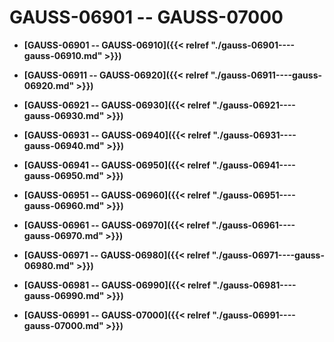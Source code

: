 # GAUSS-06901 -- GAUSS-07000

-   **[GAUSS-06901 -- GAUSS-06910]({{< relref "./gauss-06901----gauss-06910.md" >}})**  

-   **[GAUSS-06911 -- GAUSS-06920]({{< relref "./gauss-06911----gauss-06920.md" >}})**  

-   **[GAUSS-06921 -- GAUSS-06930]({{< relref "./gauss-06921----gauss-06930.md" >}})**  

-   **[GAUSS-06931 -- GAUSS-06940]({{< relref "./gauss-06931----gauss-06940.md" >}})**  

-   **[GAUSS-06941 -- GAUSS-06950]({{< relref "./gauss-06941----gauss-06950.md" >}})**  

-   **[GAUSS-06951 -- GAUSS-06960]({{< relref "./gauss-06951----gauss-06960.md" >}})**  

-   **[GAUSS-06961 -- GAUSS-06970]({{< relref "./gauss-06961----gauss-06970.md" >}})**  

-   **[GAUSS-06971 -- GAUSS-06980]({{< relref "./gauss-06971----gauss-06980.md" >}})**  

-   **[GAUSS-06981 -- GAUSS-06990]({{< relref "./gauss-06981----gauss-06990.md" >}})**  

-   **[GAUSS-06991 -- GAUSS-07000]({{< relref "./gauss-06991----gauss-07000.md" >}})**  


